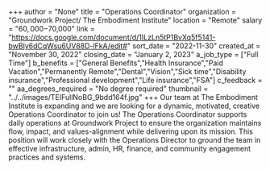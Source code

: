 +++
author = "None"
title = "Operations Coordinator"
organization = "Groundwork Project/ The Embodiment Institute"
location = "Remote"
salary = "$60,000-$70,000"
link = "https://docs.google.com/document/d/1ILzLn5tP1BvXq5f5141-bwBly6dCqWsu6UV88D-lFkA/edit#"
sort_date = "2022-11-30"
created_at = "November 30, 2022"
closing_date = "January 2, 2023"
a_job_type = ["Full Time"]
b_benefits = ["General Benefits","Health Insurance","Paid Vacation","Permanently Remote","Dental","Vision","Sick time","Disability insurance","Professional development","Life insurance","FSA"]
c_feedback = ""
aa_degrees_required = "No degree required"
thumbnail = "../../images/TEIFullNoBG_9bdd164f.jpg"
+++
Our team at The Embodiment Institute is expanding and we are looking for a dynamic, motivated, creative Operations Coordinator to join us!⁠ The Operations Coordinator supports daily operations at Groundwork Project to ensure the organization maintains flow, impact, and values-alignment while delivering upon its mission. This position will work closely with the Operations Director to ground the team in effective infrastructure, admin, HR, finance, and community engagement practices and systems. ⁠

